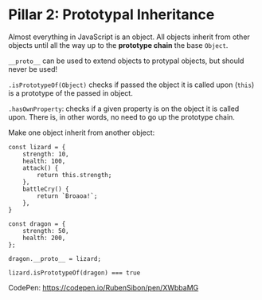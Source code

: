 # Pillar 2: Prototypal Inheritance

Almost everything in JavaScript is an object. All objects inherit from other objects until all the way up to the **prototype chain** the base `Object`.

`__proto__` can be used to extend objects to protypal objects, but should never be used!

`.isPrototypeOf(Object)` checks if passed the object it is called upon (`this`) is a prototype of the passed in object.

`.hasOwnProperty`: checks if a given property is on the object it is called upon. There is, in other words, no need to go up the prototype chain.

Make one object inherit from another object:

```
const lizard = {
	strength: 10,
	health: 100,
	attack() {
		return this.strength;
	},
	battleCry() {
		return `Broaoa!`;
	},
}

const dragon = {
	strength: 50,
	health: 200,
};

dragon.__proto__ = lizard;
```

`lizard.isPrototypeOf(dragon) === true`

CodePen: https://codepen.io/RubenSibon/pen/XWbbaMG
